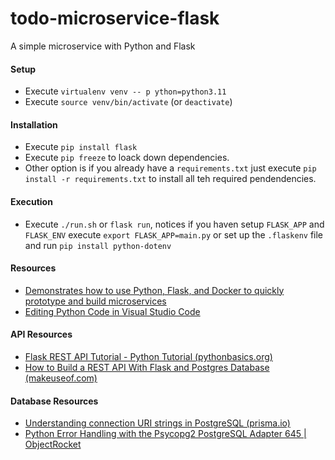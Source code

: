 # todo-microservice-flask

A simple microservice with Python and Flask

#### Setup

* Execute `virtualenv venv -- p ython=python3.11`
* Execute `source venv/bin/activate` (or `deactivate`)

#### Installation

* Execute `pip install flask`
* Execute `pip freeze` to loack down dependencies.
* Other option is if you already have a `requirements.txt` just execute `pip install -r requirements.txt` to install all teh required pendendencies.

#### Execution

* Execute `./run.sh` or 	`flask run`, notices if you haven setup `FLASK_APP` and `FLASK_ENV` execute `export FLASK_APP=main.py` or set up the `.flaskenv` file and run `pip install python-dotenv`

#### Resources

* [Demonstrates how to use Python, Flask, and Docker to quickly prototype and build microservices](https://github.com/cloudacademy/python-flask-microservices)
* [Editing Python Code in Visual Studio Code](https://code.visualstudio.com/docs/python/editing)

#### API Resources

* [Flask REST API Tutorial - Python Tutorial (pythonbasics.org)](https://pythonbasics.org/flask-rest-api/)
* [How to Build a REST API With Flask and Postgres Database (makeuseof.com)](https://www.makeuseof.com/build-rest-api-with-flask-and-postgres/)

#### Database Resources

* [Understanding connection URI strings in PostgreSQL (prisma.io)](https://www.prisma.io/dataguide/postgresql/short-guides/connection-uris)
* [Python Error Handling with the Psycopg2 PostgreSQL Adapter 645 | ObjectRocket](https://kb.objectrocket.com/postgresql/python-error-handling-with-the-psycopg2-postgresql-adapter-645)
